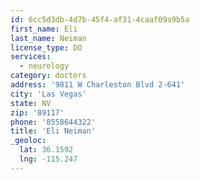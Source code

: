 ```yaml
---
id: 6cc5d3db-4d7b-45f4-af31-4caaf09a9b5a
first_name: Eli
last_name: Neiman
license_type: DO
services:
  - neurology
category: doctors
address: '9811 W Charleston Blvd 2-641'
city: 'Las Vegas'
state: NV
zip: '89117'
phone: '8558644322'
title: 'Eli Neiman'
_geoloc:
  lat: 36.1592
  lng: -115.247
---
```

